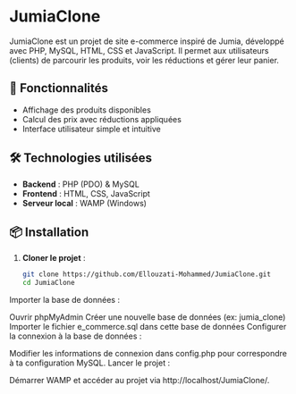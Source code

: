# JumiaClone

JumiaClone est un projet de site e-commerce inspiré de Jumia, développé avec PHP, MySQL, HTML, CSS et JavaScript. Il permet aux utilisateurs (clients) de parcourir les produits, voir les réductions et gérer leur panier.

## 🚀 Fonctionnalités

- Affichage des produits disponibles
- Calcul des prix avec réductions appliquées
- Interface utilisateur simple et intuitive

## 🛠️ Technologies utilisées

- **Backend** : PHP (PDO) & MySQL
- **Frontend** : HTML, CSS, JavaScript
- **Serveur local** : WAMP (Windows)

## 📦 Installation

1. **Cloner le projet** :
   ```bash
   git clone https://github.com/Ellouzati-Mohammed/JumiaClone.git
   cd JumiaClone
Importer la base de données :

Ouvrir phpMyAdmin
Créer une nouvelle base de données (ex: jumia_clone)
Importer le fichier e_commerce.sql dans cette base de données
Configurer la connexion à la base de données :

Modifier les informations de connexion dans config.php pour correspondre à ta configuration MySQL.
Lancer le projet :

Démarrer WAMP et accéder au projet via http://localhost/JumiaClone/.
